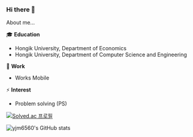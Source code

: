 ### Hi there 👋

About me...

🎓 **Education**
- Hongik University, Department of Economics
- Hongik University, Department of Computer Science and Engineering


💼 **Work**
- Works Mobile


⚡ **Interest**
- Problem solving (PS)

[![Solved.ac
프로필](http://mazassumnida.wtf/api/v2/generate_badge?boj=yjm6560)](https://solved.ac/yjm6560)

![yjm6560's GitHub stats](https://github-readme-stats.vercel.app/api?username=yjm6560&theme=dracula&show_icons=true)

<!--
**yjm6560/yjm6560** is a ✨ _special_ ✨ repository because its `README.md` (this file) appears on your GitHub profile.

Here are some ideas to get you started:

- 🔭 I’m currently working on ...
- 🌱 I’m currently learning ...
- 👯 I’m looking to collaborate on ...
- 🤔 I’m looking for help with ...
- 💬 Ask me about ...
- 📫 How to reach me: ...
- 😄 Pronouns: ...
- ⚡ Fun fact: ...
-->
